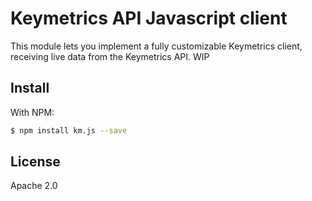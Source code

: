 # Keymetrics API Javascript client

This module lets you implement a fully customizable Keymetrics client, receiving live data from the Keymetrics API.
WIP

## Install

With NPM:

```bash
$ npm install km.js --save
```

## License

Apache 2.0
